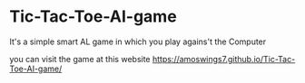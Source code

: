 # Tic-Tac-Toe-AI-game
It's a simple smart AL game in which you play agains't the Computer

you can visit the game at this website https://amoswings7.github.io/Tic-Tac-Toe-AI-game/

